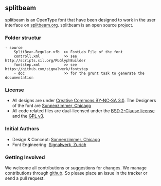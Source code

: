 ## splitbeam
splitbeam is an OpenType font that have been designed to work in the user interface on [splitbeam.org](http://splitbeam.org/). splitbeam is an open source project.

### Folder structur 

```
- source
    SplitBean-Regular.vfb  >> FontLab File of the font
    controll.xml           >> see http://scripts.sil.org/FLGlyphBuilder
    fontstep.xml           >> see https://github.com/signalwerk/fontstep
    - doc                  >> for the grunt task to generate the documentation

```

### License
* All designs are under [Creative Commons BY-NC-SA 3.0](http://creativecommons.org/licenses/by-nc-sa/3.0/). The Designers of the font are [Sonnenzimmer, Chicago](http://www.sonnenzimmer.com/)
* All code related files are dual-licensed under the [BSD 2-Clause license](http://choosealicense.com/licenses/bsd/) and the [GPL v3](http://choosealicense.com/licenses/gpl-v3/).

### Initial Authors
* Design & Concept: [Sonnenzimmer, Chicago](http://sonnenzimmer.com)
* Font Engineering: [Signalwerk, Zurich](http://signalwerk.ch)

### Getting Involved
We welcome all contributions or suggestions for changes. We manage contributions through [github](https://github.com/Sonnenzimmer/splitbeam-font/). So please place an issue in the tracker or send a pull request.
